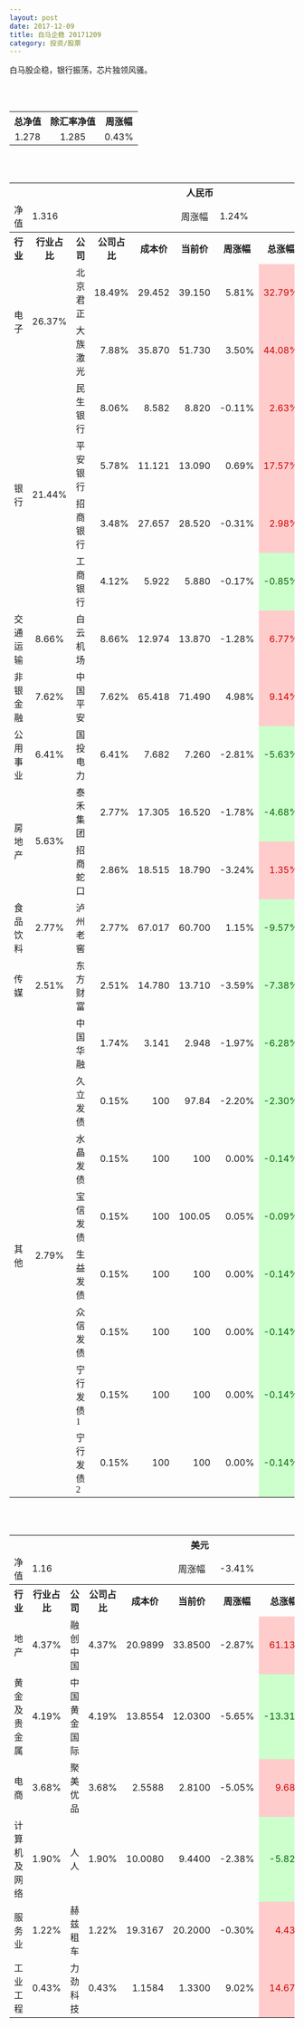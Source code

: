 ```yaml
---
layout: post
date: 2017-12-09
title: 白马企稳 20171209
category: 投资/股票
---
```


白马股企稳，银行振荡，芯片独领风骚。

<br/>
<br/>

<table cellspacing="0" border="0">
	<tr>
		<th height="21" align="center"><font face="Noto Sans CJK SC Regular">总净值</font></th>
		<th align="center"><font face="Noto Sans CJK SC Regular">除汇率净值</font></th>
		<th align="center"><font face="Noto Sans CJK SC Regular">周涨幅</font></th>
	</tr>
	<tr>
		<td height="17" align="center" sdval="1.278" sdnum="1033;0;0.000">1.278</td>
		<td align="center" sdval="1.285" sdnum="1033;0;0.000">1.285</td>
		<td align="center" sdval="0.0043" sdnum="1033;0;0.00%">0.43%</td>
	</tr>
</table>
<br />
<br />
<table>
	<tr>
		<th colspan="10"  height="21" align="center" valign="middle"><font face="Noto Sans CJK SC Regular">人民币</font></th>
		</tr>
	<tr>
		<td height="17" align="center"><font face="Noto Sans CJK SC Regular">净值</font></td>
		<td colspan="4"  align="left" valign="middle" sdval="1.316" sdnum="1033;">1.316</td>
		<td align="center"><font face="Noto Sans CJK SC Regular">周涨幅</font></td>
		<td colspan="4"  align="left" valign="middle" sdval="0.0124" sdnum="1033;0;0.00%">1.24%</td>
		</tr>
	<tr>
		<th height="21" align="center" valign="middle"><font face="Noto Sans CJK SC Regular">行业</font></th>
		<th align="center" valign="middle"><font face="Noto Sans CJK SC Regular">行业占比</font></th>
		<th align="center"><font face="Noto Sans CJK SC Regular">公司</font></th>
		<th align="center"><font face="Noto Sans CJK SC Regular">公司占比</font></th>
		<th align="center"><font face="Noto Sans CJK SC Regular">成本价</font></th>
		<th align="center"><font face="Noto Sans CJK SC Regular">当前价</font></th>
		<th align="center"><font face="Noto Sans CJK SC Regular">周涨幅</font></th>
		<th align="center"><font face="Noto Sans CJK SC Regular">总涨幅</font></th>
		<th align="left"><font face="Noto Sans CJK SC Regular">下一阶梯</font></th>
		<th align="left"><font face="Noto Sans CJK SC Regular">止损价</font></th>
	</tr>
	<tr>
		<td rowspan="2"  height="34" align="center" valign="middle"><font face="Noto Sans CJK SC Regular">电子</font></td>
		<td rowspan="2"  align="center" valign="middle" sdval="0.2637" sdnum="1033;0;0.00%">26.37%</td>
		<td align="left"><font face="Noto Sans CJK SC Regular">北京君正</font></td>
		<td align="right" sdval="0.1849" sdnum="1033;0;0.00%">18.49%</td>
		<td align="right" sdval="29.452" sdnum="1033;0;0.000">29.452</td>
		<td align="right" sdval="39.15" sdnum="1033;0;0.000">39.150</td>
		<td align="right" sdval="0.0581" sdnum="1033;0;0.00%">5.81%</td>
		<td align="right" bgcolor="#FFCCCC" sdval="0.327881542849382" sdnum="1033;0;0.00%"><font color="#CC0000">32.79%</font></td>
		<td align="right" bgcolor="#CCFFCC" sdval="46.01875" sdnum="1033;0;0.000"><font color="#006600">46.019</font></td>
		<td align="right" bgcolor="#FFCCCC" sdval="33.8698" sdnum="1033;0;0.000"><font color="#CC0000">33.870</font></td>
	</tr>
	<tr>
		<td align="left"><font face="Noto Sans CJK SC Regular">大族激光</font></td>
		<td align="right" sdval="0.0788" sdnum="1033;0;0.00%">7.88%</td>
		<td align="right" sdval="35.87" sdnum="1033;0;0.000">35.870</td>
		<td align="right" sdval="51.73" sdnum="1033;0;0.000">51.730</td>
		<td align="right" sdval="0.035" sdnum="1033;0;0.00%">3.50%</td>
		<td align="right" bgcolor="#FFCCCC" sdval="0.440752216336772" sdnum="1033;0;0.00%"><font color="#CC0000">44.08%</font></td>
		<td align="right" bgcolor="#CCFFCC" sdval="56.046875" sdnum="1033;0;0.000"><font color="#006600">56.047</font></td>
		<td align="right" bgcolor="#FFCCCC" sdval="41.2505" sdnum="1033;0;0.000"><font color="#CC0000">41.251</font></td>
	</tr>
	<tr>
		<td rowspan="4"  height="68" align="center" valign="middle"><font face="Noto Sans CJK SC Regular">银行</font></td>
		<td rowspan="4"  align="center" valign="middle" sdval="0.2144" sdnum="1033;0;0.00%">21.44%</td>
		<td align="left"><font face="Noto Sans CJK SC Regular">民生银行</font></td>
		<td align="right" sdval="0.0806" sdnum="1033;0;0.00%">8.06%</td>
		<td align="right" sdval="8.582" sdnum="1033;0;0.000">8.582</td>
		<td align="right" sdval="8.82" sdnum="1033;0;0.000">8.820</td>
		<td align="right" sdval="-0.0011" sdnum="1033;0;0.00%">-0.11%</td>
		<td align="right" bgcolor="#FFCCCC" sdval="0.0263324632952691" sdnum="1033;0;0.00%"><font color="#CC0000">2.63%</font></td>
		<td align="right" sdval="10.7275" sdnum="1033;0;0.000">10.728</td>
		<td align="right" sdval="0" sdnum="1033;0;0.000">0.000</td>
	</tr>
	<tr>
		<td align="left"><font face="Noto Sans CJK SC Regular">平安银行</font></td>
		<td align="right" sdval="0.0578" sdnum="1033;0;0.00%">5.78%</td>
		<td align="right" sdval="11.121" sdnum="1033;0;0.000">11.121</td>
		<td align="right" sdval="13.09" sdnum="1033;0;0.000">13.090</td>
		<td align="right" sdval="0.0069" sdnum="1033;0;0.00%">0.69%</td>
		<td align="right" bgcolor="#FFCCCC" sdval="0.175652423343224" sdnum="1033;0;0.00%"><font color="#CC0000">17.57%</font></td>
		<td align="right" sdval="13.90125" sdnum="1033;0;0.000">13.901</td>
		<td align="right" bgcolor="#FFCCCC" sdval="12.789" sdnum="1033;0;0.000"><font color="#CC0000">12.789</font></td>
	</tr>
	<tr>
		<td align="left"><font face="Noto Sans CJK SC Regular">招商银行</font></td>
		<td align="right" sdval="0.0348" sdnum="1033;0;0.00%">3.48%</td>
		<td align="right" sdval="27.657" sdnum="1033;0;0.000">27.657</td>
		<td align="right" sdval="28.52" sdnum="1033;0;0.000">28.520</td>
		<td align="right" sdval="-0.0031" sdnum="1033;0;0.00%">-0.31%</td>
		<td align="right" bgcolor="#FFCCCC" sdval="0.0298036735726941" sdnum="1033;0;0.00%"><font color="#CC0000">2.98%</font></td>
		<td align="right" sdval="34.57125" sdnum="1033;0;0.000">34.571</td>
		<td align="right" sdval="0" sdnum="1033;0;0.000">0.000</td>
	</tr>
	<tr>
		<td align="left"><font face="Noto Sans CJK SC Regular">工商银行</font></td>
		<td align="right" sdval="0.0412" sdnum="1033;0;0.00%">4.12%</td>
		<td align="right" sdval="5.922" sdnum="1033;0;0.000">5.922</td>
		<td align="right" sdval="5.88" sdnum="1033;0;0.000">5.880</td>
		<td align="right" sdval="-0.0017" sdnum="1033;0;0.00%">-0.17%</td>
		<td align="right" bgcolor="#CCFFCC" sdval="-0.00849219858156036" sdnum="1033;0;0.00%"><font color="#006600">-0.85%</font></td>
		<td align="right" sdval="7.4025" sdnum="1033;0;0.000">7.403</td>
		<td align="right" sdval="0" sdnum="1033;0;0.000">0.000</td>
	</tr>
	<tr>
		<td height="17" align="center" valign="middle"><font face="Noto Sans CJK SC Regular"> 交通运输</font></td>
		<td align="center" valign="middle" sdval="0.0866" sdnum="1033;0;0.00%">8.66%</td>
		<td align="left"><font face="Noto Sans CJK SC Regular">白云机场</font></td>
		<td align="right" sdval="0.0866" sdnum="1033;0;0.00%">8.66%</td>
		<td align="right" sdval="12.974" sdnum="1033;0;0.000">12.974</td>
		<td align="right" sdval="13.87" sdnum="1033;0;0.000">13.870</td>
		<td align="right" sdval="-0.0128" sdnum="1033;0;0.00%">-1.28%</td>
		<td align="right" bgcolor="#FFCCCC" sdval="0.0676611993217202" sdnum="1033;0;0.00%"><font color="#CC0000">6.77%</font></td>
		<td align="right" sdval="16.2175" sdnum="1033;0;0.000">16.218</td>
		<td align="right" sdval="0" sdnum="1033;0;0.000">0.000</td>
	</tr>
	<tr>
		<td height="17" align="center" valign="middle"><font face="Noto Sans CJK SC Regular">非银金融</font></td>
		<td align="center" valign="middle" sdval="0.0762" sdnum="1033;0;0.00%">7.62%</td>
		<td align="left"><font face="Noto Sans CJK SC Regular">中国平安</font></td>
		<td align="right" sdval="0.0762" sdnum="1033;0;0.00%">7.62%</td>
		<td align="right" sdval="65.418" sdnum="1033;0;0.000">65.418</td>
		<td align="right" sdval="71.49" sdnum="1033;0;0.000">71.490</td>
		<td align="right" sdval="0.0498" sdnum="1033;0;0.00%">4.98%</td>
		<td align="right" bgcolor="#FFCCCC" sdval="0.0914184903237638" sdnum="1033;0;0.00%"><font color="#CC0000">9.14%</font></td>
		<td align="right" sdval="81.7725" sdnum="1033;0;0.000">81.773</td>
		<td align="right" sdval="0" sdnum="1033;0;0.000">0.000</td>
	</tr>
	<tr>
		<td height="17" align="center"><font face="Noto Sans CJK SC Regular">公用事业</font></td>
		<td align="center" valign="middle" sdval="0.0641" sdnum="1033;0;0.00%">6.41%</td>
		<td align="left"><font face="Noto Sans CJK SC Regular">国投电力</font></td>
		<td align="right" sdval="0.0641" sdnum="1033;0;0.00%">6.41%</td>
		<td align="right" sdval="7.682" sdnum="1033;0;0.000">7.682</td>
		<td align="right" sdval="7.26" sdnum="1033;0;0.000">7.260</td>
		<td align="right" sdval="-0.0281" sdnum="1033;0;0.00%">-2.81%</td>
		<td align="right" bgcolor="#CCFFCC" sdval="-0.0563336110387921" sdnum="1033;0;0.00%"><font color="#006600">-5.63%</font></td>
		<td align="right" sdval="9.6025" sdnum="1033;0;0.000">9.603</td>
		<td align="right" sdval="0" sdnum="1033;0;0.000">0.000</td>
	</tr>
	<tr>
		<td rowspan="2"  height="34" align="center" valign="middle"><font face="Noto Sans CJK SC Regular">房地产</font></td>
		<td rowspan="2"  align="center" valign="middle" sdval="0.0563" sdnum="1033;0;0.00%">5.63%</td>
		<td align="left"><font face="Noto Sans CJK SC Regular">泰禾集团</font></td>
		<td align="right" sdval="0.0277" sdnum="1033;0;0.00%">2.77%</td>
		<td align="right" sdval="17.305" sdnum="1033;0;0.000">17.305</td>
		<td align="right" sdval="16.52" sdnum="1033;0;0.000">16.520</td>
		<td align="right" sdval="-0.0178" sdnum="1033;0;0.00%">-1.78%</td>
		<td align="right" bgcolor="#CCFFCC" sdval="-0.0467626119618608" sdnum="1033;0;0.00%"><font color="#006600">-4.68%</font></td>
		<td align="right" sdval="21.63125" sdnum="1033;0;0.000">21.631</td>
		<td align="right" sdval="0" sdnum="1033;0;0.000">0.000</td>
	</tr>
	<tr>
		<td align="left"><font face="Noto Sans CJK SC Regular">招商蛇口</font></td>
		<td align="right" sdval="0.0286" sdnum="1033;0;0.00%">2.86%</td>
		<td align="right" sdval="18.515" sdnum="1033;0;0.000">18.515</td>
		<td align="right" sdval="18.79" sdnum="1033;0;0.000">18.790</td>
		<td align="right" sdval="-0.0324" sdnum="1033;0;0.00%">-3.24%</td>
		<td align="right" bgcolor="#FFCCCC" sdval="0.0134528220361867" sdnum="1033;0;0.00%"><font color="#CC0000">1.35%</font></td>
		<td align="right" sdval="23.14375" sdnum="1033;0;0.000">23.144</td>
		<td align="right" sdval="0" sdnum="1033;0;0.000">0.000</td>
	</tr>
	<tr>
		<td height="17" align="center"><font face="Noto Sans CJK SC Regular">食品饮料</font></td>
		<td align="center" valign="middle" sdval="0.0277" sdnum="1033;0;0.00%">2.77%</td>
		<td align="left"><font face="Noto Sans CJK SC Regular">泸州老窖</font></td>
		<td align="right" sdval="0.0277" sdnum="1033;0;0.00%">2.77%</td>
		<td align="right" sdval="67.017" sdnum="1033;0;0.000">67.017</td>
		<td align="right" sdval="60.7" sdnum="1033;0;0.000">60.700</td>
		<td align="right" sdval="0.0115" sdnum="1033;0;0.00%">1.15%</td>
		<td align="right" bgcolor="#CCFFCC" sdval="-0.0956596654580181" sdnum="1033;0;0.00%"><font color="#006600">-9.57%</font></td>
		<td align="right" sdval="83.77125" sdnum="1033;0;0.000">83.771</td>
		<td align="right" sdval="0" sdnum="1033;0;0.000">0.000</td>
	</tr>
	<tr>
		<td height="17" align="center"><font face="Noto Sans CJK SC Regular">传媒</font></td>
		<td align="center" valign="middle" sdval="0.0251" sdnum="1033;0;0.00%">2.51%</td>
		<td align="left"><font face="Noto Sans CJK SC Regular">东方财富</font></td>
		<td align="right" sdval="0.0251" sdnum="1033;0;0.00%">2.51%</td>
		<td align="right" sdval="14.78" sdnum="1033;0;0.000">14.780</td>
		<td align="right" sdval="13.71" sdnum="1033;0;0.000">13.710</td>
		<td align="right" sdval="-0.0359" sdnum="1033;0;0.00%">-3.59%</td>
		<td align="right" bgcolor="#CCFFCC" sdval="-0.0737951285520974" sdnum="1033;0;0.00%"><font color="#006600">-7.38%</font></td>
		<td align="right" sdval="18.475" sdnum="1033;0;0.000">18.475</td>
		<td align="right" sdval="0" sdnum="1033;0;0.000">0.000</td>
	</tr>
	<tr>
		<td rowspan="8"  height="144" align="center" valign="middle"><font face="Noto Sans CJK SC Regular">其他</font></td>
		<td rowspan="8"  align="center" valign="middle" sdval="0.0279" sdnum="1033;0;0.00%">2.79%</td>
		<td align="left"><font face="Noto Sans CJK SC Regular">中国华融</font></td>
		<td align="right" sdval="0.0174" sdnum="1033;0;0.00%">1.74%</td>
		<td align="right" sdval="3.141" sdnum="1033;0;0.000">3.141</td>
		<td align="right" sdval="2.948" sdnum="1033;0;0.000">2.948</td>
		<td align="right" sdval="-0.0197" sdnum="1033;0;0.00%">-1.97%</td>
		<td align="right" bgcolor="#CCFFCC" sdval="-0.0628453995542821" sdnum="1033;0;0.00%"><font color="#006600">-6.28%</font></td>
		<td align="right" sdval="3.92625" sdnum="1033;0;0.000">3.926</td>
		<td align="right" sdval="0" sdnum="1033;0;0.000">0.000</td>
	</tr>
	<tr>
		<td align="left"><font face="Noto Sans CJK SC Regular">久立发债</font></td>
		<td align="right" sdval="0.0015" sdnum="1033;0;0.00%">0.15%</td>
		<td align="right" sdval="100" sdnum="1033;">100</td>
		<td align="right" sdval="97.84" sdnum="1033;">97.84</td>
		<td align="right" sdval="-0.022" sdnum="1033;0;0.00%">-2.20%</td>
		<td align="right" bgcolor="#CCFFCC" sdval="-0.023" sdnum="1033;0;0.00%"><font color="#006600">-2.30%</font></td>
		<td align="right" sdval="125" sdnum="1033;0;0.000">125.000</td>
		<td align="right" sdval="0" sdnum="1033;0;0.000">0.000</td>
	</tr>
	<tr>
		<td align="left"><font face="Noto Sans CJK SC Regular">水晶发债</font></td>
		<td align="right" sdval="0.0015" sdnum="1033;0;0.00%">0.15%</td>
		<td align="right" sdval="100" sdnum="1033;">100</td>
		<td align="right" sdval="100" sdnum="1033;">100</td>
		<td align="right" sdval="0" sdnum="1033;0;0.00%">0.00%</td>
		<td align="right" bgcolor="#CCFFCC" sdval="-0.00140000000000007" sdnum="1033;0;0.00%"><font color="#006600">-0.14%</font></td>
		<td align="right" sdval="125" sdnum="1033;0;0.000">125.000</td>
		<td align="right" sdval="0" sdnum="1033;0;0.000">0.000</td>
	</tr>
	<tr>
		<td align="left"><font face="Noto Sans CJK SC Regular">宝信发债</font></td>
		<td align="right" sdval="0.0015" sdnum="1033;0;0.00%">0.15%</td>
		<td align="right" sdval="100" sdnum="1033;">100</td>
		<td align="right" sdval="100.05" sdnum="1033;">100.05</td>
		<td align="right" sdval="0.0005" sdnum="1033;0;0.00%">0.05%</td>
		<td align="right" bgcolor="#CCFFCC" sdval="-0.000900000000000123" sdnum="1033;0;0.00%"><font color="#006600">-0.09%</font></td>
		<td align="right" sdval="125" sdnum="1033;0;0.000">125.000</td>
		<td align="right" sdval="0" sdnum="1033;0;0.000">0.000</td>
	</tr>
	<tr>
		<td align="left"><font face="Noto Sans CJK SC Regular">生益发债</font></td>
		<td align="right" sdval="0.0015" sdnum="1033;0;0.00%">0.15%</td>
		<td align="right" sdval="100" sdnum="1033;">100</td>
		<td align="right" sdval="100" sdnum="1033;">100</td>
		<td align="right" sdval="0" sdnum="1033;0;0.00%">0.00%</td>
		<td align="right" bgcolor="#CCFFCC" sdval="-0.00140000000000007" sdnum="1033;0;0.00%"><font color="#006600">-0.14%</font></td>
		<td align="right" sdval="125" sdnum="1033;0;0.000">125.000</td>
		<td align="right" sdval="0" sdnum="1033;0;0.000">0.000</td>
	</tr>
	<tr>
		<td align="left"><font face="Noto Sans CJK SC Regular">众信发债</font></td>
		<td align="right" sdval="0.0015" sdnum="1033;0;0.00%">0.15%</td>
		<td align="right" sdval="100" sdnum="1033;">100</td>
		<td align="right" sdval="100" sdnum="1033;">100</td>
		<td align="right" sdval="0" sdnum="1033;0;0.00%">0.00%</td>
		<td align="right" bgcolor="#CCFFCC" sdval="-0.00140000000000007" sdnum="1033;0;0.00%"><font color="#006600">-0.14%</font></td>
		<td align="right" sdval="125" sdnum="1033;0;0.000">125.000</td>
		<td align="right" sdval="0" sdnum="1033;0;0.000">0.000</td>
	</tr>
	<tr>
		<td align="left"><font face="Noto Sans CJK SC Regular">宁行发债1</font></td>
		<td align="right" sdval="0.0015" sdnum="1033;0;0.00%">0.15%</td>
		<td align="right" sdval="100" sdnum="1033;">100</td>
		<td align="right" sdval="100" sdnum="1033;">100</td>
		<td align="right" sdval="0" sdnum="1033;0;0.00%">0.00%</td>
		<td align="right" bgcolor="#CCFFCC" sdval="-0.00140000000000007" sdnum="1033;0;0.00%"><font color="#006600">-0.14%</font></td>
		<td align="right" sdval="125" sdnum="1033;0;0.000">125.000</td>
		<td align="right" sdval="0" sdnum="1033;0;0.000">0.000</td>
	</tr>
	<tr>
		<td align="left"><font face="Noto Sans CJK SC Regular">宁行发债2</font></td>
		<td align="right" sdval="0.0015" sdnum="1033;0;0.00%">0.15%</td>
		<td align="right" sdval="100" sdnum="1033;">100</td>
		<td align="right" sdval="100" sdnum="1033;">100</td>
		<td align="right" sdval="0" sdnum="1033;0;0.00%">0.00%</td>
		<td align="right" bgcolor="#CCFFCC" sdval="-0.00140000000000007" sdnum="1033;0;0.00%"><font color="#006600">-0.14%</font></td>
		<td align="right" sdval="125" sdnum="1033;0;0.000">125.000</td>
		<td align="right" sdval="0" sdnum="1033;0;0.000">0.000</td>
	</tr>
</table>
<br />
<br />
<table>
	<tr>
		<th colspan="10"  height="21" align="center" valign="middle"><font face="Noto Sans CJK SC Regular">美元</font></th>
		</tr>
	<tr>
		<td height="17" align="center"><font face="Noto Sans CJK SC Regular">净值</font></td>
		<td colspan="4"  align="left" valign="middle" sdval="1.16" sdnum="1033;">1.16</td>
		<td align="center"><font face="Noto Sans CJK SC Regular">周涨幅</font></td>
		<td colspan="4"  align="left" valign="middle" sdval="-0.0341" sdnum="1033;0;0.00%">-3.41%</td>
		</tr>
	<tr>
		<th height="21" align="center" valign="middle"><font face="Noto Sans CJK SC Regular">行业</font></th>
		<th align="center" valign="middle"><font face="Noto Sans CJK SC Regular">行业占比</font></th>
		<th align="center"><font face="Noto Sans CJK SC Regular">公司</font></th>
		<th align="center"><font face="Noto Sans CJK SC Regular">公司占比</font></th>
		<th align="center"><font face="Noto Sans CJK SC Regular">成本价</font></th>
		<th align="center"><font face="Noto Sans CJK SC Regular">当前价</font></th>
		<th align="center"><font face="Noto Sans CJK SC Regular">周涨幅</font></th>
		<th align="center"><font face="Noto Sans CJK SC Regular">总涨幅</font></th>
		<th align="left"><font face="Noto Sans CJK SC Regular">下一阶梯</font></th>
		<th align="left"><font face="Noto Sans CJK SC Regular">止损价</font></th>
	</tr>
	<tr>
		<td height="17" align="center"><font face="Noto Sans CJK SC Regular">地产</font></td>
		<td align="center" sdval="0.0437" sdnum="1033;0;0.00%">4.37%</td>
		<td align="center" sdnum="1033;0;0.00%"><font face="Noto Sans CJK SC Regular">融创中国</font></td>
		<td align="right" sdval="0.0437" sdnum="1033;0;0.00%">4.37%</td>
		<td align="right" sdval="20.9899" sdnum="1033;0;0.0000">20.9899</td>
		<td align="right" sdval="33.85" sdnum="1033;0;0.0000">33.8500</td>
		<td align="right" sdval="-0.0287" sdnum="1033;0;0.00%">-2.87%</td>
		<td align="right" bgcolor="#FFCCCC" sdval="0.611280384375343" sdnum="1033;0;0.00%"><font color="#CC0000">61.13%</font></td>
		<td align="right" bgcolor="#CCFFCC" sdval="40.9958984375" sdnum="1033;0;0.000"><font color="#006600">40.996</font></td>
		<td align="right" bgcolor="#FFCCCC" sdval="30.17298125" sdnum="1033;0;0.000"><font color="#CC0000">30.173</font></td>
	</tr>
	<tr>
		<td height="17" align="center"><font face="Noto Sans CJK SC Regular">黄金及贵金属</font></td>
		<td align="center" sdval="0.0419" sdnum="1033;0;0.00%">4.19%</td>
		<td align="center" sdnum="1033;0;0.00%"><font face="Noto Sans CJK SC Regular">中国黄金国际</font></td>
		<td align="right" sdval="0.0419" sdnum="1033;0;0.00%">4.19%</td>
		<td align="right" sdval="13.8554" sdnum="1033;0;0.0000">13.8554</td>
		<td align="right" sdval="12.03" sdnum="1033;0;0.0000">12.0300</td>
		<td align="right" sdval="-0.0565" sdnum="1033;0;0.00%">-5.65%</td>
		<td align="right" bgcolor="#CCFFCC" sdval="-0.133146467081427" sdnum="1033;0;0.00%"><font color="#006600">-13.31%</font></td>
		<td align="right" sdval="17.31925" sdnum="1033;0;0.000">17.319</td>
		<td align="right" sdval="0" sdnum="1033;0;0.000">0.000</td>
	</tr>
	<tr>
		<td height="17" align="center" valign="middle"><font face="Noto Sans CJK SC Regular">电商</font></td>
		<td align="center" valign="middle" sdval="0.0368" sdnum="1033;0;0.00%">3.68%</td>
		<td align="center" sdnum="1033;0;0.00%"><font face="Noto Sans CJK SC Regular">聚美优品</font></td>
		<td align="right" sdval="0.0368" sdnum="1033;0;0.00%">3.68%</td>
		<td align="right" sdval="2.5588" sdnum="1033;0;0.0000">2.5588</td>
		<td align="right" sdval="2.81" sdnum="1033;0;0.0000">2.8100</td>
		<td align="right" sdval="-0.0505" sdnum="1033;0;0.00%">-5.05%</td>
		<td align="right" bgcolor="#FFCCCC" sdval="0.0967710176645302" sdnum="1033;0;0.00%"><font color="#CC0000">9.68%</font></td>
		<td align="right" sdval="3.1985" sdnum="1033;0;0.000">3.199</td>
		<td align="right" sdval="0" sdnum="1033;0;0.000">0.000</td>
	</tr>
	<tr>
		<td height="17" align="center"><font face="Noto Sans CJK SC Regular">计算机及网络</font></td>
		<td align="center" sdval="0.019" sdnum="1033;0;0.00%">1.90%</td>
		<td align="center" sdnum="1033;0;0.00%"><font face="Noto Sans CJK SC Regular">人人</font></td>
		<td align="right" sdval="0.019" sdnum="1033;0;0.00%">1.90%</td>
		<td align="right" sdval="10.008" sdnum="1033;0;0.0000">10.0080</td>
		<td align="right" sdval="9.44" sdnum="1033;0;0.0000">9.4400</td>
		<td align="right" sdval="-0.0238" sdnum="1033;0;0.00%">-2.38%</td>
		<td align="right" bgcolor="#CCFFCC" sdval="-0.0581545963229417" sdnum="1033;0;0.00%"><font color="#006600">-5.82%</font></td>
		<td align="right" sdval="12.51" sdnum="1033;0;0.000">12.510</td>
		<td align="right" sdval="0" sdnum="1033;0;0.000">0.000</td>
	</tr>
	<tr>
		<td height="17" align="center"><font face="Noto Sans CJK SC Regular">服务业</font></td>
		<td align="center" sdval="0.0122" sdnum="1033;0;0.00%">1.22%</td>
		<td align="center" sdnum="1033;0;0.00%"><font face="Noto Sans CJK SC Regular">赫兹租车</font></td>
		<td align="right" sdval="0.0122" sdnum="1033;0;0.00%">1.22%</td>
		<td align="right" sdval="19.3167" sdnum="1033;0;0.0000">19.3167</td>
		<td align="right" sdval="20.2" sdnum="1033;0;0.0000">20.2000</td>
		<td align="right" sdval="-0.003" sdnum="1033;0;0.00%">-0.30%</td>
		<td align="right" bgcolor="#FFCCCC" sdval="0.0443272722566483" sdnum="1033;0;0.00%"><font color="#CC0000">4.43%</font></td>
		<td align="right" sdval="24.145875" sdnum="1033;0;0.000">24.146</td>
		<td align="right" sdval="0" sdnum="1033;0;0.000">0.000</td>
	</tr>
	<tr>
		<td height="17" align="center"><font face="Noto Sans CJK SC Regular">工业工程</font></td>
		<td align="center" sdval="0.0043" sdnum="1033;0;0.00%">0.43%</td>
		<td align="center" sdnum="1033;0;0.00%"><font face="Noto Sans CJK SC Regular">力劲科技</font></td>
		<td align="right" sdval="0.0043" sdnum="1033;0;0.00%">0.43%</td>
		<td align="right" sdval="1.1584" sdnum="1033;0;0.0000">1.1584</td>
		<td align="right" sdval="1.33" sdnum="1033;0;0.0000">1.3300</td>
		<td align="right" sdval="0.0902" sdnum="1033;0;0.00%">9.02%</td>
		<td align="right" bgcolor="#FFCCCC" sdval="0.146735359116022" sdnum="1033;0;0.00%"><font color="#CC0000">14.67%</font></td>
		<td align="right" sdval="1.448" sdnum="1033;0;0.000">1.448</td>
		<td align="right" sdval="0" sdnum="1033;0;0.000">0.000</td>
	</tr>
</table>
